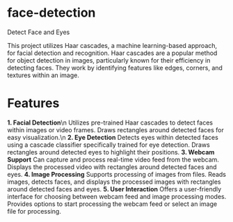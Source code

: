 # face-detection
 Detect Face and Eyes

This project utilizes Haar cascades, a machine learning-based approach, for facial detection and recognition. Haar cascades are a popular method for object detection in images, particularly known for their efficiency in detecting faces. They work by identifying features like edges, corners, and textures within an image.

# Features
**1. Facial Detection**\n
Utilizes pre-trained Haar cascades to detect faces within images or video frames.
Draws rectangles around detected faces for easy visualization.\n
**2. Eye Detection**
Detects eyes within detected faces using a cascade classifier specifically trained for eye detection.
Draws rectangles around detected eyes to highlight their positions.
**3. Webcam Support**
Can capture and process real-time video feed from the webcam.
Displays the processed video with rectangles around detected faces and eyes.
**4. Image Processing**
Supports processing of images from files.
Reads images, detects faces, and displays the processed images with rectangles around detected faces and eyes.
**5. User Interaction**
Offers a user-friendly interface for choosing between webcam feed and image processing modes.
Provides options to start processing the webcam feed or select an image file for processing.


 
